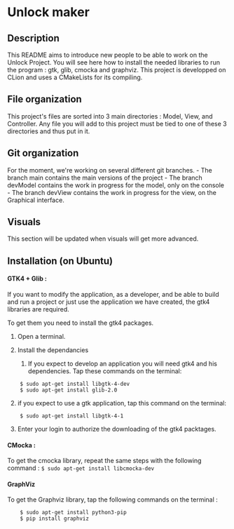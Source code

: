 # Unlock maker

## Description
This README aims to introduce new people to be able to work on the Unlock Project. You will see here how to install the needed libraries to run the program : gtk, glib, cmocka and graphviz. This project is developped on CLion and uses a CMakeLists for its compiling.

## File organization
This project's files are sorted into 3 main directories : Model, View, and Controller. Any file you will add to this project must be tied to one of these 3 directories and thus put in it.

## Git organization
For the moment, we're working on several different git branches.
	- The branch main contains the main versions of the project
	- The branch devModel contains the work in progress for the model, only on the console
	- The branch devView contains the work in progress for the view, on the Graphical interface.

## Visuals
This section will be updated when visuals will get more advanced.

## Installation (on Ubuntu)
#### GTK4 + Glib :

If you want to modify the application, as a developer, and be able to build and run a project or just use the application we have created, the gtk4 libraries are required.

To get them you need to install the gtk4 packages.
	
1. Open a terminal.
	
2. Install the dependancies
   1. If you expect to develop an application you will need gtk4 and his dependencies. Tap these commands on the terminal:
```
	$ sudo apt-get install libgtk-4-dev
	$ sudo apt-get install glib-2.0
```	
   2) if you expect to use a gtk application, tap this command on the terminal:
```
	$ sudo apt-get install libgtk-4-1
```

3. Enter your login to authorize the downloading of the gtk4 packtages.

#### CMocka :
 
To get the cmocka library, repeat the same steps with the following command : `$ sudo apt-get install libcmocka-dev`

#### GraphViz

To get the Graphviz library, tap the following commands on the terminal :
```
	$ sudo apt-get install python3-pip
	$ pip install graphviz
```

